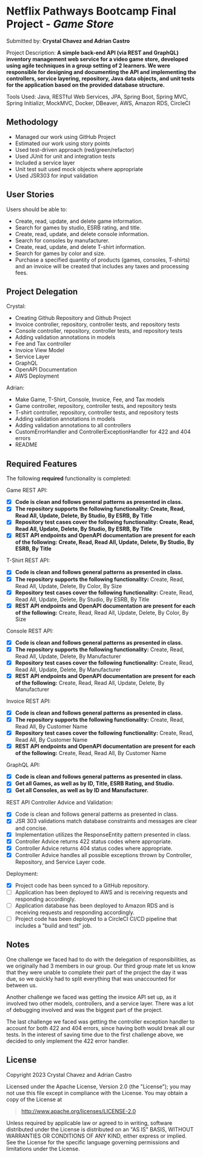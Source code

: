 # Netflix Pathways Bootcamp Final Project - *Game Store*

Submitted by: **Crystal Chavez and Adrian Castro**

Project Description: **A simple back-end API (via REST and GraphQL) inventory management web service for a video game store, developed using agile techniques in a group setting of 2 learners. We were responsible for designing and documenting the API and implementing the controllers, service layering, repository, Java data objects, and unit tests for the application based on the provided database structure.**

Tools Used: Java, RESTful Web Services, JPA, Spring Boot, Spring MVC, Spring Initializr, MockMVC, Docker, DBeaver, AWS, Amazon RDS, CircleCI

## Methodology 
- Managed our work using GitHub Project
- Estimated our work using story points
- Used test-driven approach (red/green/refactor)
- Used JUnit for unit and integration tests
- Included a service layer
- Unit test suit used mock objects where appropriate
- Used JSR303 for input validation

## User Stories
Users should be able to:
- Create, read, update, and delete game information.
- Search for games by studio, ESRB rating, and title.
- Create, read, update, and delete console information.
- Search for consoles by manufacturer.
- Create, read, update, and delete T-shirt information.
- Search for games by color and size.
- Purchase a specified quantity of products (games, consoles, T-shirts) and an invoice will be created that includes any taxes and processing fees.

## Project Delegation

Crystal:
- Creating Github Repository and Github Project
- Invoice controller, repository, controller tests, and repository tests
- Console controller, repository, controller tests, and repository tests
- Adding validation annotations in models
- Fee and Tax controller
- Invoice View Model
- Service Layer
- GraphQL
- OpenAPI Documentation
- AWS Deployment

Adrian:
- Make Game, T-Shirt, Console, Invoice, Fee, and Tax models
- Game controller, repository, controller tests, and repository tests
- T-shirt controller, repository, controller tests, and repository tests
- Adding validation annotations in models
- Adding validation annotations to all controllers
- CustomErrorHandler and ControllerExceptionHandler for 422 and 404 errors
- README

## Required Features

The following **required** functionality is completed:

<!-- 👉🏿👉🏿👉🏿 Make sure to check off completed functionality below -->
Game REST API:
- [x] **Code is clean and follows general patterns as presented in class.**
- [x] **The repository supports the following functionality: Create, Read, Read All, Update, Delete, By Studio, By ESRB, By Title**
- [x] **Repository test cases cover the following functionality: Create, Read, Read All, Update, Delete, By Studio, By ESRB, By Title**
- [x] **REST API endpoints and OpenAPI documentation are present for each of the following: Create, Read, Read All, Update, Delete, By Studio, By ESRB, By Title**

T-Shirt REST API:
- [x] **Code is clean and follows general patterns as presented in class.**
- [x] **The repository supports the following functionality:** Create, Read, Read All, Update, Delete, By Color, By Size
- [x] **Repository test cases cover the following functionality:** Create, Read, Read All, Update, Delete, By Studio, By ESRB, By Title
- [x] **REST API endpoints and OpenAPI documentation are present for each of the following:** Create, Read, Read All, Update, Delete, By Color, By Size

Console REST API:
- [x] **Code is clean and follows general patterns as presented in class.**
- [x] **The repository supports the following functionality:** Create, Read, Read All, Update, Delete, By Manufacturer
- [x] **Repository test cases cover the following functionality:** Create, Read, Read All, Update, Delete, By Manufacturer
- [x] **REST API endpoints and OpenAPI documentation are present for each of the following:** Create, Read, Read All, Update, Delete, By Manufacturer

Invoice REST API:
- [x] **Code is clean and follows general patterns as presented in class.**
- [x] **The repository supports the following functionality:** Create, Read, Read All, By Customer Name
- [x] **Repository test cases cover the following functionality:** Create, Read, Read All, By Customer Name
- [x] **REST API endpoints and OpenAPI documentation are present for each of the following:** Create, Read, Read All, By Customer Name
      
GraphQL API:
- [x] **Code is clean and follows general patterns as presented in class.**
- [x] **Get all Games, as well as by ID, Title, ESRB Rating, and Studio.**
- [x] **Get all Consoles, as well as by ID and Manufacturer.**

REST API Controller Advice and Validation:
- [x] Code is clean and follows general patterns as presented in class.
- [x] JSR 303 validations match database constraints and messages are clear and concise.
- [x] Implementation utilizes the ResponseEntity pattern presented in class.
- [x] Controller Advice returns 422 status codes where appropriate.
- [x] Controller Advice returns 404 status codes where appropriate.
- [x] Controller Advice handles all possible exceptions thrown by Controller, Repository, and Service Layer code.

Deployment:
- [x] Project code has been synced to a GitHub repository.
- [ ] Application has been deployed to AWS and is receiving requests and responding accordingly.
- [ ] Application database has been deployed to Amazon RDS and is receiving requests and responding accordingly.
- [ ] Project code has been deployed to a CircleCI CI/CD pipeline that includes a "build and test" job.

## Notes
One challenge we faced had to do with the delegation of responsibilities, as we originally had 3 members in our group. Our third group mate let us know that they were unable to complete their part of the project the day it was due, so we quickly had to split everything that was unaccounted for between us.

Another challenge we faced was getting the invoice API set up, as it involved two other models, controllers, and a service layer. There was a lot of debugging involved and was the biggest part of the project.

The last challenge we faced was getting the controller exception handler to account for both 422 and 404 errors, since having both would break all our tests. In the interest of saving time due to the first challenge above, we decided to only implement the 422 error handler.


## License

Copyright 2023 Crystal Chavez and Adrian Castro

Licensed under the Apache License, Version 2.0 (the "License"); you may not use this file except in compliance with the License. You may obtain a copy of the License at

> http://www.apache.org/licenses/LICENSE-2.0

Unless required by applicable law or agreed to in writing, software distributed under the License is distributed on an "AS IS" BASIS, WITHOUT WARRANTIES OR CONDITIONS OF ANY KIND, either express or implied. See the License for the specific language governing permissions and limitations under the License.
